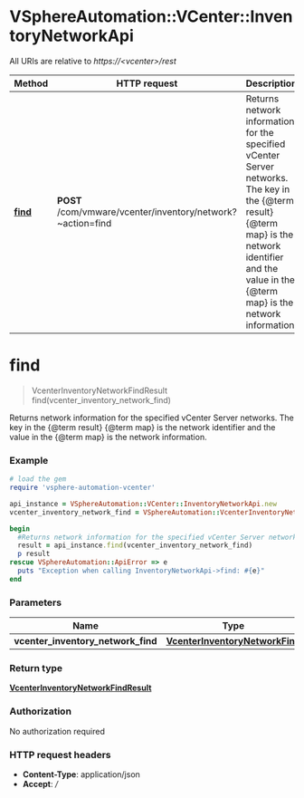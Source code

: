 # VSphereAutomation::VCenter::InventoryNetworkApi

All URIs are relative to *https://&lt;vcenter&gt;/rest*

Method | HTTP request | Description
------------- | ------------- | -------------
[**find**](InventoryNetworkApi.md#find) | **POST** /com/vmware/vcenter/inventory/network?~action&#x3D;find | Returns network information for the specified vCenter Server networks. The key in the {@term result} {@term map} is the network identifier and the value in the {@term map} is the network information.


# **find**
> VcenterInventoryNetworkFindResult find(vcenter_inventory_network_find)

Returns network information for the specified vCenter Server networks. The key in the {@term result} {@term map} is the network identifier and the value in the {@term map} is the network information.

### Example
```ruby
# load the gem
require 'vsphere-automation-vcenter'

api_instance = VSphereAutomation::VCenter::InventoryNetworkApi.new
vcenter_inventory_network_find = VSphereAutomation::VcenterInventoryNetworkFind.new # VcenterInventoryNetworkFind | 

begin
  #Returns network information for the specified vCenter Server networks. The key in the {@term result} {@term map} is the network identifier and the value in the {@term map} is the network information.
  result = api_instance.find(vcenter_inventory_network_find)
  p result
rescue VSphereAutomation::ApiError => e
  puts "Exception when calling InventoryNetworkApi->find: #{e}"
end
```

### Parameters

Name | Type | Description  | Notes
------------- | ------------- | ------------- | -------------
 **vcenter_inventory_network_find** | [**VcenterInventoryNetworkFind**](VcenterInventoryNetworkFind.md)|  | 

### Return type

[**VcenterInventoryNetworkFindResult**](VcenterInventoryNetworkFindResult.md)

### Authorization

No authorization required

### HTTP request headers

 - **Content-Type**: application/json
 - **Accept**: */*



